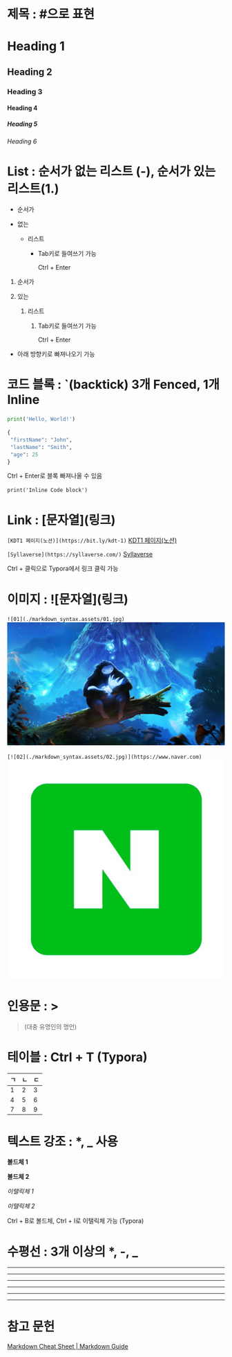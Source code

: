 # 제목 : #으로 표현

# Heading 1

## Heading 2

### Heading 3

#### Heading 4

##### Heading 5

###### Heading 6



# List : 순서가 없는 리스트 (-), 순서가 있는 리스트(1.)

- 순서가

- 없는

  - 리스트

    - Tab키로 들여쓰기 가능

      Ctrl + Enter

1. 순서가

2. 있는

   1. 리스트

      1. Tab키로 들여쓰기 가능

         Ctrl + Enter

- 아래 방향키로 빠져나오기 가능



# 코드 블록 : `(backtick) 3개 Fenced, 1개  Inline

``` python
print('Hello, World!')
```

```python
{
 "firstName": "John",
 "lastName": "Smith",
 "age": 25
}
```

Ctrl + Enter로 블록 빠져나올 수 있음

`print('Inline Code block')`



# Link : \[문자열]\(링크)

`[KDT1 페이지(노션)](https://bit.ly/kdt-1)`
[KDT1 페이지(노션)](https://bit.ly/kdt-1)

`[Syllaverse](https://syllaverse.com/)`
[Syllaverse](https://syllaverse.com/)

Ctrl + 클릭으로 Typora에서 링크 클릭 가능



# 이미지 : !\[문자열]\(링크)

`![01](./markdown_syntax.assets/01.jpg)`
![01](./markdown_syntax.assets/01.jpg)

`[![02](./markdown_syntax.assets/02.jpg)](https://www.naver.com)`
[![02](./markdown_syntax.assets/02.jpg)](https://www.naver.com)

# 인용문 : >

> (대충 유명인의 명언)



# 테이블 : Ctrl + T (Typora)

| ㄱ   | ㄴ   | ㄷ   |
| ---- | ---- | ---- |
| 1    | 2    | 3    |
| 4    | 5    | 6    |
| 7    | 8    | 9    |



# 텍스트 강조 : *, _ 사용

**볼드체 1**

__볼드체 2__

*이탤릭체 1*

_이탤릭체 2_

Ctrl + B로 볼드체, Ctrl + I로 이탤릭체 가능 (Typora)

# 수평선 : 3개 이상의 *, -, _

***

___

---

******
-----
____

# 참고 문헌

[Markdown Cheat Sheet | Markdown Guide](https://www.markdownguide.org/cheat-sheet/)

